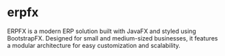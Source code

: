 # erpfx
ERPFX is a modern ERP solution built with JavaFX and styled using BootstrapFX. Designed for small and medium-sized businesses, it features a modular architecture for easy customization and scalability.
